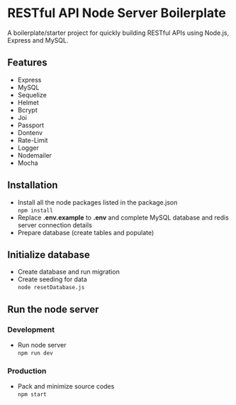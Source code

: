 # RESTful API Node Server Boilerplate
A boilerplate/starter project for quickly building RESTful APIs using Node.js, Express and MySQL.


## Features

- Express
- MySQL
- Sequelize
- Helmet
- Bcrypt
- Joi
- Passport
- Dontenv
- Rate-Limit
- Logger
- Nodemailer
- Mocha

## Installation

- Install all the node packages listed in the package.json  
  `npm install`
- Replace **.env.example** to **.env** and complete MySQL database and redis server connection details
- Prepare database (create tables and populate)

## Initialize  database
- Create database and run migration
- Create seeding for data  
  `node resetDatabase.js`

## Run the node server
### Development
- Run node server  
  `npm run dev`

### Production
- Pack and minimize source codes  
  `npm start`
